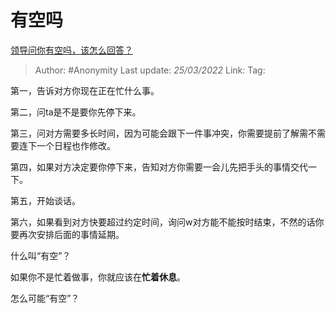 # 有空吗
[领导问你有空吗，该怎么回答？](https://www.zhihu.com/question/302837772/answer/2405873879)

> Author: #Anonymity
> Last update: *25/03/2022*
> Link:
> Tag:

第一，告诉对方你现在正在忙什么事。

第二，问ta是不是要你先停下来。

第三，问对方需要多长时间，因为可能会跟下一件事冲突，你需要提前了解需不需要连下一个日程也作修改。

第四，如果对方决定要你停下来，告知对方你需要一会儿先把手头的事情交代一下。

第五，开始谈话。

第六，如果看到对方快要超过约定时间，询问w对方能不能按时结束，不然的话你要再次安排后面的事情延期。

什么叫“有空”？

如果你不是忙着做事，你就应该在**忙着休息**。

怎么可能“有空”？
